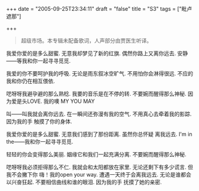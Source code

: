 +++
date = "2005-09-25T23:34:11"
draft = "false"
title = "S3"
tags = ["毗卢遮那"]

+++

> 超级市场。本专辑未配备歌词，人声部分由贾医生听译。

我爱你爱的是多么甜蜜. 
无意我却梦见了新的红旗. 
偶然你路上又离你远去. 
安静——等我和你一起寻寻觅觅. 
 
我爱的你不要呵护我的呼吸. 
无论是雨东叙冰空旷气. 
不用怕你会淋得很远. 
不应的我和你仍在相互偎依. 
 
呓呀呀我避孕避的那么熟稔. 
我要的音乐是在不停的转. 
不要婉而醒得那么神秘. 
因为爱是头LOVE. 
我的噢 MY YOU MAY   
 
叫——叫我就会离你远去. 
在一瞬间还弥漫有我的空气. 
不用真心去牵着我的影踪. 
因为我的手 触摸了你的身体. 
 
我爱你爱的是多么甜蜜. 
无意我们感到了那份距离. 
虽然你总怀疑 离我远去. 
I'm in the——我和你一起寻寻觅觅. 
 
轻轻的你会变得那么美丽. 
姻缘它和我们一起充满分离. 
不要婉而醒得那么神秘. 
 
呓呀呀我必须拒得那么不仁. 
我就会和太阳都放在家里. 
无论还剩下有多少谎言. 
但我不会撇下你 嗨！我的open your way. 
遭遇一天终于会离我远去. 
无论是谁都会以兴奋狂起. 
不要相信曲线和谁的眼泪. 
因为我的手 抚摸了她的亲密. 
